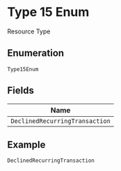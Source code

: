 
# Type 15 Enum

Resource Type

## Enumeration

`Type15Enum`

## Fields

| Name |
|  --- |
| `DeclinedRecurringTransaction` |

## Example

```
DeclinedRecurringTransaction
```

